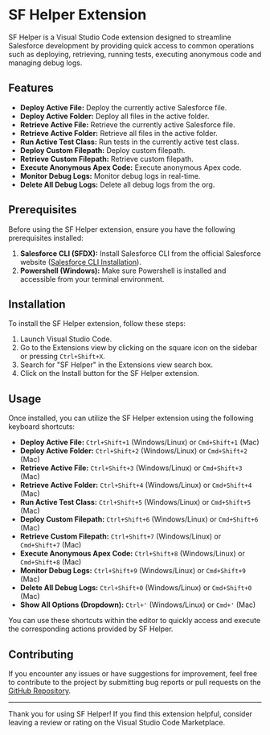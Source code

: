 # SF Helper Extension

SF Helper is a Visual Studio Code extension designed to streamline Salesforce development by providing quick access to common operations such as deploying, retrieving, running tests, executing anonymous code and managing debug logs.

## Features

-   **Deploy Active File:** Deploy the currently active Salesforce file.
-   **Deploy Active Folder:** Deploy all files in the active folder.
-   **Retrieve Active File:** Retrieve the currently active Salesforce file.
-   **Retrieve Active Folder:** Retrieve all files in the active folder.
-   **Run Active Test Class:** Run tests in the currently active test class.
-   **Deploy Custom Filepath:** Deploy custom filepath.
-   **Retrieve Custom Filepath:** Retrieve custom filepath.
-   **Execute Anonymous Apex Code:** Execute anonymous Apex code.
-   **Monitor Debug Logs:** Monitor debug logs in real-time.
-   **Delete All Debug Logs:** Delete all debug logs from the org.

## Prerequisites

Before using the SF Helper extension, ensure you have the following prerequisites installed:

1. **Salesforce CLI (SFDX):** Install Salesforce CLI from the official Salesforce website ([Salesforce CLI Installation](https://developer.salesforce.com/docs/atlas.en-us.sfdx_setup.meta/sfdx_setup/sfdx_setup_install_cli.htm)).
2. **Powershell (Windows):** Make sure Powershell is installed and accessible from your terminal environment.

## Installation

To install the SF Helper extension, follow these steps:

1. Launch Visual Studio Code.
2. Go to the Extensions view by clicking on the square icon on the sidebar or pressing `Ctrl+Shift+X`.
3. Search for "SF Helper" in the Extensions view search box.
4. Click on the Install button for the SF Helper extension.

## Usage

Once installed, you can utilize the SF Helper extension using the following keyboard shortcuts:

-   **Deploy Active File:** `Ctrl+Shift+1` (Windows/Linux) or `Cmd+Shift+1` (Mac)
-   **Deploy Active Folder:** `Ctrl+Shift+2` (Windows/Linux) or `Cmd+Shift+2` (Mac)
-   **Retrieve Active File:** `Ctrl+Shift+3` (Windows/Linux) or `Cmd+Shift+3` (Mac)
-   **Retrieve Active Folder:** `Ctrl+Shift+4` (Windows/Linux) or `Cmd+Shift+4` (Mac)
-   **Run Active Test Class:** `Ctrl+Shift+5` (Windows/Linux) or `Cmd+Shift+5` (Mac)
-   **Deploy Custom Filepath:** `Ctrl+Shift+6` (Windows/Linux) or `Cmd+Shift+6` (Mac)
-   **Retrieve Custom Filepath:** `Ctrl+Shift+7` (Windows/Linux) or `Cmd+Shift+7` (Mac)
-   **Execute Anonymous Apex Code:** `Ctrl+Shift+8` (Windows/Linux) or `Cmd+Shift+8` (Mac)
-   **Monitor Debug Logs:** `Ctrl+Shift+9` (Windows/Linux) or `Cmd+Shift+9` (Mac)
-   **Delete All Debug Logs:** `Ctrl+Shift+0` (Windows/Linux) or `Cmd+Shift+0` (Mac)
-   **Show All Options (Dropdown):** `Ctrl+'` (Windows/Linux) or `Cmd+'` (Mac)

You can use these shortcuts within the editor to quickly access and execute the corresponding actions provided by SF Helper.

## Contributing

If you encounter any issues or have suggestions for improvement, feel free to contribute to the project by submitting bug reports or pull requests on the [GitHub Repository](https://github.com/shresthashreejan/SFHelper).

---

Thank you for using SF Helper! If you find this extension helpful, consider leaving a review or rating on the Visual Studio Code Marketplace.
